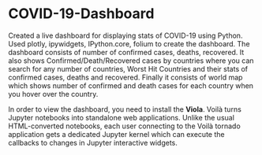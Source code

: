 # COVID-19-Dashboard

Created a live dashboard for displaying stats of COVID-19 using Python. Used plotly, ipywidgets, IPython.core, folium to create the dashboard. The dashboard consists of number of confirmed cases, deaths, recovered. It also shows Confirmed/Death/Recovered cases by countries where you can search for any number of countries, Worst Hit Countries and their stats of confirmed cases, deaths and recovered. Finally it consists of world map which shows number of confirmed and death cases for each country when you hover over the country.

In order to view the dashboard, you need to install the <b>Viola</b>. Voilà turns Jupyter notebooks into standalone web applications. Unlike the usual HTML-converted notebooks, each user connecting to the Voilà tornado application gets a dedicated Jupyter kernel which can execute the callbacks to changes in Jupyter interactive widgets.
